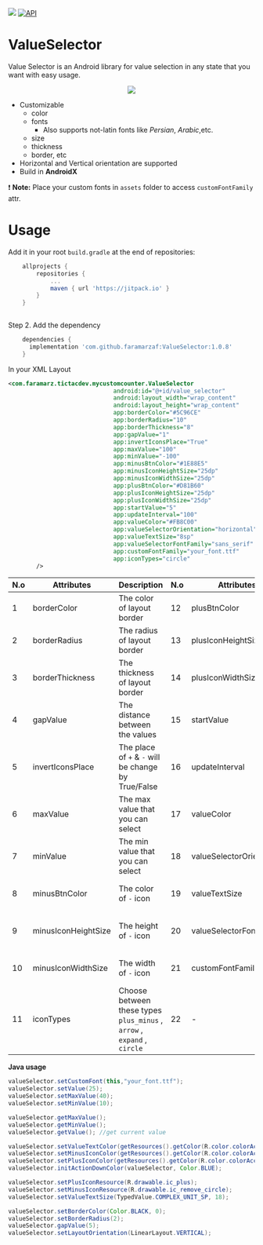 [![](https://jitpack.io/v/faramarzaf/ValueSelector.svg)](https://jitpack.io/#faramarzaf/ValueSelector)
[![API](https://img.shields.io/badge/API-20%2B-brightgreen.svg?style=flat)](https://android-arsenal.com/api?level=20)
# ValueSelector  


Value Selector is an Android library for value selection in any state that you want with easy usage. 

<p align="center">
<img src="https://raw.github.com/faramarzaf/ValueSelector/master/screenshots/Value Selector.png" />
</p>

- Customizable 
  - color
  - fonts 
    - Also supports not-latin fonts like *Persian*, *Arabic*,etc.
  - size
  - thickness
  - border, etc
- Horizontal and Vertical orientation are supported 
- Build in **AndroidX** 

 :heavy_exclamation_mark: **Note:** Place your custom fonts in `assets` folder to access `customFontFamily` attr. 

# Usage

Add it in your root `build.gradle` at the end of repositories: 

```gradle
	allprojects {
		repositories {
			...
			maven { url 'https://jitpack.io' }
		}
	}
  
```
Step 2. Add the dependency 

```gradle
	dependencies {
	  implementation 'com.github.faramarzaf:ValueSelector:1.0.8'
	}
```

In your XML Layout 

```xml
<com.faramarz.tictacdev.mycustomcounter.ValueSelector
						      android:id="@+id/value_selector"
						      android:layout_width="wrap_content"
						      android:layout_height="wrap_content"
						      app:borderColor="#5C96CE"
						      app:borderRadius="10"
						      app:borderThickness="8"
						      app:gapValue="1"
						      app:invertIconsPlace="True"
						      app:maxValue="100"
						      app:minValue="-100"
						      app:minusBtnColor="#1E88E5"
						      app:minusIconHeightSize="25dp"
						      app:minusIconWidthSize="25dp"
						      app:plusBtnColor="#D81B60"
						      app:plusIconHeightSize="25dp"
						      app:plusIconWidthSize="25dp"
						      app:startValue="5"
						      app:updateInterval="100"
						      app:valueColor="#FB8C00"
						      app:valueSelectorOrientation="horizontal"
						      app:valueTextSize="8sp"
						      app:valueSelectorFontFamily="sans_serif"
						      app:customFontFamily="your_font.ttf"
						      app:iconTypes="circle"
        />
```


|N.o| Attributes | Description |N.o|Attributes|Description|
|-------------| ------------- | -------------|-------------|-------------|-------------|
|1|borderColor|The color of layout border|12|plusBtnColor|The color of `+` icon|
|2|borderRadius|The radius of layout border|13|plusIconHeightSize|The height of `+` icon|
|3|borderThickness|The thickness of layout border|14|plusIconWidthSize|The width of `+` icon|
|4|gapValue|The distance between the values|15|startValue|The number that value selector starts work from that|
|5|invertIconsPlace|The place of `+` & `-` will be change by True/False |16|updateInterval|The time that value changes by long press on plus or minus|
|6|maxValue|The max value that you can select|17|valueColor|The color of value that you choose|
|7|minValue|The min value that you can select|18|valueSelectorOrientation|Vertical or horizontal layout orientation|
|8|minusBtnColor|The color of `-` icon|19|valueTextSize|The text size of value that you select|
|9|minusIconHeightSize|The height of `-` icon |20|valueSelectorFontFamily|Three default fonts: sans_serif, sans and monospace(Without assets fonts) |
|10|minusIconWidthSize|The width of `-` icon |21|customFontFamily|The font that you have in `assets` folder|
|11|iconTypes|Choose between these types `plus_minus` , `arrow` , `expand` , `circle`|22|-|-|  

**Java usage**  

```java
valueSelector.setCustomFont(this,"your_font.ttf");
valueSelector.setValue(25);
valueSelector.setMaxValue(40);
valueSelector.setMinValue(10);

valueSelector.getMaxValue();
valueSelector.getMinValue();
valueSelector.getValue(); //get current value

valueSelector.setValueTextColor(getResources().getColor(R.color.colorAccent));
valueSelector.setMinusIconColor(getResources().getColor(R.color.colorAccent));
valueSelector.setPlusIconColor(getResources().getColor(R.color.colorAccent));
valueSelector.initActionDownColor(valueSelector, Color.BLUE);

valueSelector.setPlusIconResource(R.drawable.ic_plus);
valueSelector.setMinusIconResource(R.drawable.ic_remove_circle);
valueSelector.setValueTextSize(TypedValue.COMPLEX_UNIT_SP, 18);

valueSelector.setBorderColor(Color.BLACK, 0);
valueSelector.setBorderRadius(2);
valueSelector.gapValue(5);
valueSelector.setLayoutOrientation(LinearLayout.VERTICAL);
       

```
